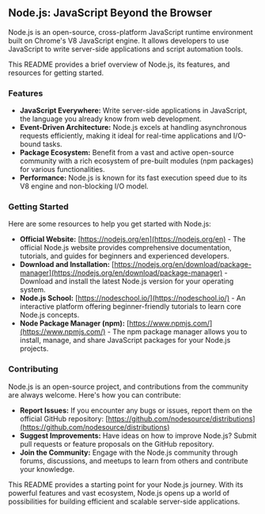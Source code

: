 ## Node.js: JavaScript Beyond the Browser

Node.js is an open-source, cross-platform JavaScript runtime environment built on Chrome's V8 JavaScript engine. It allows developers to use JavaScript to write server-side applications and script automation tools.

This README provides a brief overview of Node.js, its features, and resources for getting started.

### Features

* **JavaScript Everywhere:**  Write server-side applications in JavaScript, the language you already know from web development.
* **Event-Driven Architecture:**  Node.js excels at handling asynchronous requests efficiently, making it ideal for real-time applications and I/O-bound tasks.
* **Package Ecosystem:**  Benefit from a vast and active open-source community with a rich ecosystem of pre-built modules (npm packages) for various functionalities.
* **Performance:**  Node.js is known for its fast execution speed due to its V8 engine and non-blocking I/O model.


### Getting Started

Here are some resources to help you get started with Node.js:

* **Official Website:**  [https://nodejs.org/en](https://nodejs.org/en) - The official Node.js website provides comprehensive documentation, tutorials, and guides for beginners and experienced developers.
* **Download and Installation:**  [https://nodejs.org/en/download/package-manager](https://nodejs.org/en/download/package-manager) - Download and install the latest Node.js version for your operating system.
* **Node.js School:**  [https://nodeschool.io/](https://nodeschool.io/) - An interactive platform offering beginner-friendly tutorials to learn core Node.js concepts.
* **Node Package Manager (npm):** [https://www.npmjs.com/](https://www.npmjs.com/) - The npm package manager allows you to install, manage, and share JavaScript packages for your Node.js projects.


### Contributing

Node.js is an open-source project, and contributions from the community are always welcome. Here's how you can contribute:

* **Report Issues:** If you encounter any bugs or issues, report them on the official GitHub repository: [https://github.com/nodesource/distributions](https://github.com/nodesource/distributions)
* **Suggest Improvements:**  Have ideas on how to improve Node.js? Submit pull requests or feature proposals on the GitHub repository.
* **Join the Community:**  Engage with the Node.js community through forums, discussions, and meetups to learn from others and contribute your knowledge.


This README provides a starting point for your Node.js journey. With its powerful features and vast ecosystem, Node.js opens up a world of possibilities for building efficient and scalable server-side applications.
